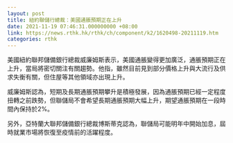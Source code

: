 ```yaml
---
layout: post
title: 紐約聯儲行總裁：美國通脹預期正在上升
date: 2021-11-19 07:46:31.000000000 +08:00
link: https://news.rthk.hk/rthk/ch/component/k2/1620498-20211119.htm
categories: rthk
---
```


美國紐約聯邦儲備銀行總裁威廉姆斯表示，美國通脹變得更加廣泛，通脹預期正在上升，當局將密切關注有關趨勢。他指，雖然目前見到部分價格上升與大流行及供求失衡有關，但住屋等其他領域亦出現上升。

威廉姆斯認為，短期及長期通脹預期攀升是積極發展，因為通脹預期已經一定程度扭轉之前跌勢，但聯儲局不會希望長期通脹預期大幅上升，期望通脹預期在一段時間內保持於2%。

另外，亞特蘭大聯邦儲備銀行總裁博斯蒂克認為，聯儲局可能明年中開始加息，屆時就業市場將恢復至疫情前的活躍程度。
